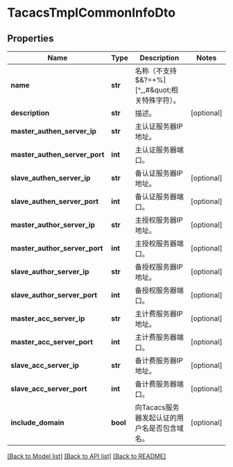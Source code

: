 # TacacsTmplCommonInfoDto

## Properties
Name | Type | Description | Notes
------------ | ------------- | ------------- | -------------
**name** | **str** | 名称（不支持$&amp;?&#x3D;+%][^_,#\&quot;相关特殊字符）。 | 
**description** | **str** | 描述。 | [optional] 
**master_authen_server_ip** | **str** | 主认证服务器IP地址。 | 
**master_authen_server_port** | **int** | 主认证服务器端口。 | 
**slave_authen_server_ip** | **str** | 备认证服务器IP地址。 | [optional] 
**slave_authen_server_port** | **int** | 备认证服务器端口。 | [optional] 
**master_author_server_ip** | **str** | 主授权服务器IP地址。 | [optional] 
**master_author_server_port** | **int** | 主授权服务器端口。 | [optional] 
**slave_author_server_ip** | **str** | 备授权服务器IP地址。 | [optional] 
**slave_author_server_port** | **int** | 备授权服务器端口。 | [optional] 
**master_acc_server_ip** | **str** | 主计费服务器IP地址。 | [optional] 
**master_acc_server_port** | **int** | 主计费服务器端口。 | [optional] 
**slave_acc_server_ip** | **str** | 备计费服务器IP地址。 | [optional] 
**slave_acc_server_port** | **int** | 备计费服务器端口。 | [optional] 
**include_domain** | **bool** | 向Tacacs服务器发起认证的用户名是否包含域名。 | [optional] 

[[Back to Model list]](../README.md#documentation-for-models) [[Back to API list]](../README.md#documentation-for-api-endpoints) [[Back to README]](../README.md)



